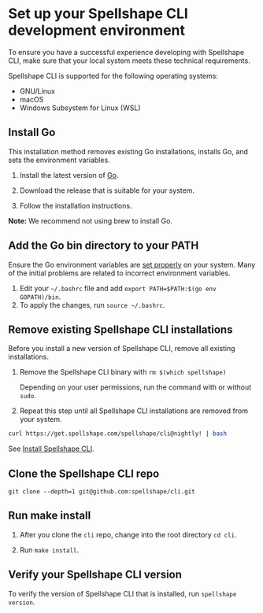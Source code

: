 # Set up your Spellshape CLI development environment

To ensure you have a successful experience developing with Spellshape CLI, make sure that your local system meets these
technical requirements.

Spellshape CLI is supported for the following operating systems:

* GNU/Linux
* macOS
* Windows Subsystem for Linux (WSL)

## Install Go

This installation method removes existing Go installations, installs Go, and sets the environment variables.

1. Install the latest version of [Go](https://golang.org/doc/install).

2. Download the release that is suitable for your system.

3. Follow the installation instructions.

**Note:** We recommend not using brew to install Go.

## Add the Go bin directory to your PATH

Ensure the Go environment variables are [set properly](https://golang.org/doc/gopath_code#GOPATH) on your system. Many
of the initial problems are related to incorrect environment variables.

1. Edit your `~/.bashrc` file and add `export PATH=$PATH:$(go env GOPATH)/bin`.
2. To apply the changes, run `source ~/.bashrc`.

## Remove existing Spellshape CLI installations

Before you install a new version of Spellshape CLI, remove all existing installations.

1. Remove the Spellshape CLI binary with `rm $(which spellshape)`

    Depending on your user permissions, run the command with or without `sudo`.

2. Repeat this step until all Spellshape CLI installations are removed from your system.

```bash
curl https://get.spellshape.com/spellshape/cli@nightly! | bash
```

See [Install Spellshape CLI](./docs/docs/01-welcome/02-install.md).

## Clone the Spellshape CLI repo

`git clone --depth=1 git@github.com:spellshape/cli.git`

## Run make install

1. After you clone the `cli` repo, change into the root directory `cd cli`.

2. Run `make install`.

## Verify your Spellshape CLI version

To verify the version of Spellshape CLI that is installed, run `spellshape version`.
